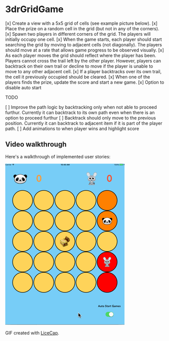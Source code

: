 # 3drGridGame

[x] Create a view with a 5x5 grid of cells (see example picture below).
[x] Place the prize on a random cell in the grid (but not in any of the corners).
[x] Spawn two players in different corners of the grid. The players will initially occupy one cell.
[x] When the game starts, each player should start searching the grid by moving to adjacent cells (not
diagonally). The players should move at a rate that allows game progress to be observed visually.
[x] As each player moves the grid should reflect where the player has been. Players cannot cross the trail
left by the other player. However, players can backtrack on their own trail or decline to move if the
player is unable to move to any other adjacent cell.
[x] If a player backtracks over its own trail, the cell it previously occupied should be cleared.
[x] When one of the players finds the prize, update the score and start a new game.
[x] Option to disable auto start

TODO

[ ] Improve the path logic by backtracking only when not able to proceed furthur. Currently it can backtrack to its own path even when there is an option to proceed furthur
[ ] Backtrack should only move to the previous position. Currently it can backtrack to adjacent item if it is part of the player path.
[ ] Add animations to when player wins and highlight score

## Video walkthrough

Here's a walkthrough of implemented user stories:

<img src='3drGridGame.gif' title='Video Walkthrough' width='' alt='Video Walkthrough' />

GIF created with [LiceCap](http://www.cockos.com/licecap/).